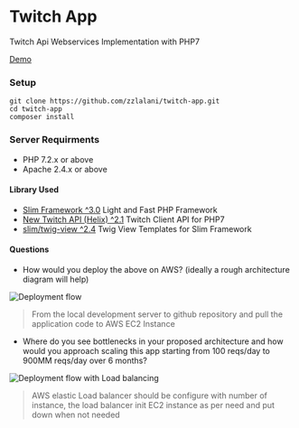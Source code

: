 # Twitch App

Twitch Api Webservices Implementation with PHP7


[Demo](https://twitch-app-2.herokuapp.com)

### Setup

    git clone https://github.com/zzlalani/twitch-app.git
    cd twitch-app
    composer install
    
### Server Requirments

- PHP 7.2.x or above
- Apache 2.4.x or above

#### Library Used

- [Slim Framework ^3.0](https://github.com/slimphp/Slim) Light and Fast PHP Framework
- [New Twitch API (Helix) ^2.1](https://github.com/nicklaw5/twitch-api-php) Twitch Client API for PHP7
- [slim/twig-view ^2.4](https://github.com/slimphp/Twig-View) Twig View Templates for Slim Framework

#### Questions

- How would you deploy the above on AWS? (ideally a rough architecture diagram will help)

![Deployment flow](https://i.ibb.co/gJrNXhc/Diagram-Q1.png "Deployment flow")

> From the local development server to github repository and pull the application code to AWS EC2 Instance

- Where do you see bottlenecks in your proposed architecture and how would you approach scaling this app starting from 100 reqs/day to 900MM reqs/day over 6 months?

![Deployment flow with Load balancing](https://i.ibb.co/8s7dS8H/Diagram-Q2.png "Deployment flow with Load balancing")

> AWS elastic Load balancer should be configure with number of instance, the load balancer init EC2 instance as per need and put down when not needed
